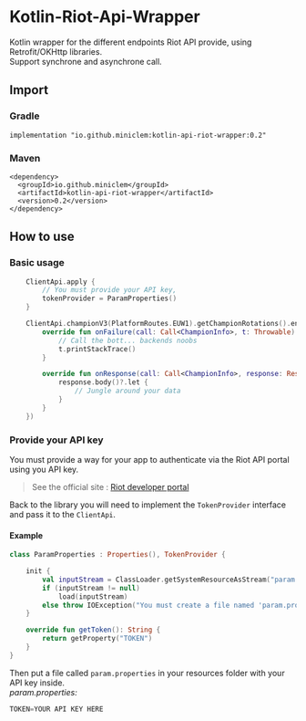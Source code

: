 # Kotlin-Riot-Api-Wrapper
Kotlin wrapper for the different endpoints Riot API provide, using Retrofit/OKHttp libraries.  
Support synchrone and asynchrone call.

## Import
### Gradle 
```
implementation "io.github.miniclem:kotlin-api-riot-wrapper:0.2"
```

### Maven
```
<dependency>
  <groupId>io.github.miniclem</groupId>
  <artifactId>kotlin-api-riot-wrapper</artifactId>
  <version>0.2</version>
</dependency>
```

## How to use
### Basic usage
```kotlin
    ClientApi.apply {
        // You must provide your API key, 
        tokenProvider = ParamProperties()
    }

    ClientApi.championV3(PlatformRoutes.EUW1).getChampionRotations().enqueue(object : Callback<ChampionInfo> {
        override fun onFailure(call: Call<ChampionInfo>, t: Throwable) {
            // Call the bott... backends noobs
            t.printStackTrace()
        }

        override fun onResponse(call: Call<ChampionInfo>, response: Response<ChampionInfo>) {
            response.body()?.let {
                // Jungle around your data
            }
        }
    })
``` 

### Provide your API key
You must provide a way for your app to authenticate via the Riot API portal using you API key.  
> See the official site : [Riot developer portal](https://developer.riotgames.com/)  

Back to the library you will need to implement the `TokenProvider` interface and pass it to the `ClientApi`.  
#### Example
```kotlin
class ParamProperties : Properties(), TokenProvider {

    init {
        val inputStream = ClassLoader.getSystemResourceAsStream("param.properties")
        if (inputStream != null)
            load(inputStream)
        else throw IOException("You must create a file named 'param.properties' in the resource folder containing at least the 'TOKEN' variable with your API token")
    }

    override fun getToken(): String {
        return getProperty("TOKEN")
    }
}
```
Then put a file called `param.properties` in your resources folder with your API key inside.  
*param.properties:*
```kotlin
TOKEN=YOUR API KEY HERE
```
